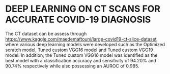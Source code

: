 # DEEP LEARNING ON CT SCANS FOR ACCURATE COVID-19 DIAGNOSIS 
The CT dataset can be assess through https://www.kaggle.com/maedemaftouni/large-covid19-ct-slice-dataset where various deep learning models were developed such as the Optimized scratch model, Tuned custom VGG16 model and Tuned custom VGG19 model. In addition, the Tuned custom VGG16 model was identified as the best model with a classification accuracy and sensitivity of 94.20% and 90.74% respectively while also possessing an AUROC of 0.985.
